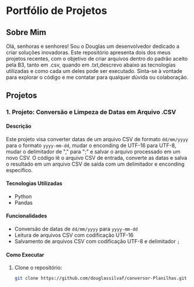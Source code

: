 # Portfólio de Projetos

## Sobre Mim
Olá, senhoras e senhores! 
Sou o Douglas um desenvolvedor dedicado a criar soluções inovadoras. Este repositório apresenta dois dos meus projetos recentes, com o objetivo de criar arquivos dentro do padrão aceito pela B3, tanto em .csv, quando em .txt,descrevo abaixo as tecnologias utilizadas e como cada um deles pode ser executado. Sinta-se à vontade para explorar o código e me contatar para qualquer dúvida ou colaboração.

## Projetos

### 1. Projeto: Conversão e Limpeza de Datas em Arquivo .CSV

#### Descrição
Este projeto visa converter datas de um arquivo CSV de formato `dd/mm/yyyy` para o formato `yyyy-mm-dd`, mudar o enconding de UTF-16 para UTF-8, mudar o delimitador de "," para ";" e salvar o arquivo processado em um novo CSV. O código lê o arquivo CSV de entrada, converte as datas e salva o resultado em um arquivo CSV de saída com um delimitador e enconding específico.

#### Tecnologias Utilizadas
- Python
- Pandas

#### Funcionalidades
- Conversão de datas de `dd/mm/yyyy` para `yyyy-mm-dd`
- Leitura de arquivos CSV com codificação UTF-16
- Salvamento de arquivos CSV com codificação UTF-8 e delimitador `;`

#### Como Executar
1. Clone o repositório:
   ```bash
   git clone https://github.com/douglassilvaf/conversor-Planilhas.git
